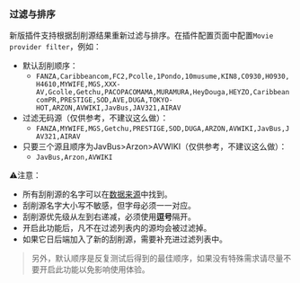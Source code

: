 ### 过滤与排序

新版插件支持根据刮削源结果重新过滤与排序。在插件配置页面中配置`Movie provider filter`，例如：

- 默认刮削顺序：
  - `FANZA,Caribbeancom,FC2,Pcolle,1Pondo,10musume,KIN8,C0930,H0930,H4610,MYWIFE,MGS,XXX-AV,Gcolle,Getchu,PACOPACOMAMA,MURAMURA,HeyDouga,HEYZO,CaribbeancomPR,PRESTIGE,SOD,AVE,DUGA,TOKYO-HOT,ARZON,AVWIKI,JavBus,JAV321,AIRAV`
- 过滤无码源（仅供参考，不建议这么做）：
  - `FANZA,MYWIFE,MGS,Getchu,PRESTIGE,SOD,DUGA,ARZON,AVWIKI,JavBus,JAV321,AIRAV`
- 只要三个源且顺序为JavBus>Arzon>AVWIKI（仅供参考，不建议这么做）：
  - `JavBus,Arzon,AVWIKI`

⚠️注意：

- 所有刮削源的名字可以在[数据来源](https://github.com/metatube-community/jellyfin-plugin-metatube/wiki/%E6%95%B0%E6%8D%AE%E6%9D%A5%E6%BA%90)中找到。
- 刮削源名字大小写不敏感，但字母必须一一对应。
- 刮削源优先级从左到右递减，必须使用**逗号**隔开。
- 开启此功能后，凡不在过滤列表内的源均会被过滤掉。
- 如果它日后端加入了新的刮削源，需要补充进过滤列表中。

> 另外，默认顺序是反复测试后得到的最佳顺序，如果没有特殊需求请尽量不要开启此功能以免影响使用体验。
